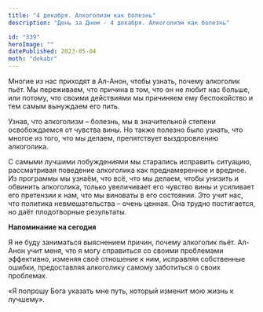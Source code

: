```yaml
---
title: "4 декабря. Алкоголизм как болезнь"
description: "День за Днем - 4 декабря. Алкоголизм как болезнь"

id: "339"
heroImage: ""
datePublished: 2023-05-04
moth: "dekabr"
---
```


Многие из нас приходят в Ал-Анон, чтобы узнать, почему алкоголик пьёт. Мы
переживаем, что причина в том, что он не любит нас больше, или потому, что
своими действиями мы причиняем ему беспокойство и тем самым вынуждаем его
пить.

Узнав, что алкоголизм – болезнь, мы в значительной степени освобождаемся от
чувства вины. Но также полезно было узнать, что многое из того, что мы делаем,
препятствует выздоровлению алкоголика.

С самыми лучшими побуждениями мы старались исправить ситуацию, рассматривая
поведение алкоголика как преднамеренное и вредное. Из программы мы узнаём, что
всё, что мы делаем, чтобы унизить и обвинить алкоголика, только увеличивает
его чувство вины и усиливает его претензии к нам, что мы виноваты в его
состоянии. Это учит нас, что политика невмешательства – очень ценная. Она
трудно постигается, но даёт плодотворные результаты.

**Напоминание на сегодня**

Я не буду заниматься выяснением причин, почему алкоголик пьёт. Ал-Анон учит
меня, что я могу справиться со своими проблемами эффективно, изменяя своё
отношение к ним, исправляя собственные ошибки, предоставляя алкоголику самому
заботиться о своих проблемах.

«Я попрошу Бога указать мне путь, который изменит мою жизнь к лучшему».
